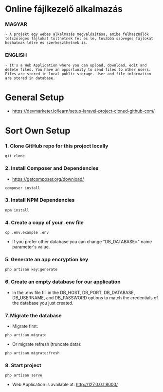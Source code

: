 Online fájlkezelő alkalmazás
=============================
### MAGYAR
    - A projekt egy webes alkalmazás megvalósítása, amibe felhasználók tetszőleges fájlokat tölthetnek fel és le, továbbá szöveges fájlokat hozhatnak létre és szerkeszthetnek is.

### ENGLISH
    - It's a Web Application where you can upload, download, edit and delete files. You have an opportunity to send files to other users. Files are stored in local public storage. User and file information are stored in database.

General Setup
=============

- https://devmarketer.io/learn/setup-laravel-project-cloned-github-com/

Sort Own Setup
==============
### 1. Clone GitHub repo for this project locally
```
git clone 
```

### 2. Install Composer and Dependencies
- https://getcomposer.org/download/
```
composer install
```

### 3. Install NPM Dependencies
```
npm install
```

### 4. Create a copy of your .env file
```
cp .env.example .env
```
- If you prefer other database you can change "DB_DATABASE=" name parameter's value.

### 5. Generate an app encryption key
```
php artisan key:generate
```

### 6. Create an empty database for our application 
- In the .env file fill in the DB_HOST, DB_PORT, DB_DATABASE, DB_USERNAME, and DB_PASSWORD options to match the credentials of the database you just created.

### 7. Migrate the database
- Migrate first:
```
php artisan migrate
```
- Or migrate refresh (truncate data):
```
php artisan migrate:fresh
```

### 8. Start project
```
php artisan serve
```
- Web Application is available at: http://127.0.0.1:8000/